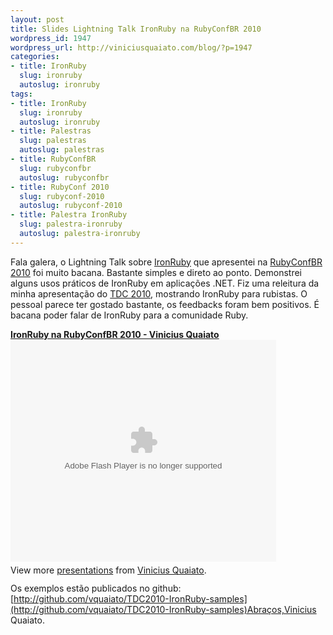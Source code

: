 ```yaml
--- 
layout: post
title: Slides Lightning Talk IronRuby na RubyConfBR 2010
wordpress_id: 1947
wordpress_url: http://viniciusquaiato.com/blog/?p=1947
categories: 
- title: IronRuby
  slug: ironruby
  autoslug: ironruby
tags: 
- title: IronRuby
  slug: ironruby
  autoslug: ironruby
- title: Palestras
  slug: palestras
  autoslug: palestras
- title: RubyConfBR
  slug: rubyconfbr
  autoslug: rubyconfbr
- title: RubyConf 2010
  slug: rubyconf-2010
  autoslug: rubyconf-2010
- title: Palestra IronRuby
  slug: palestra-ironruby
  autoslug: palestra-ironruby
---
```

Fala galera, o Lightning Talk sobre [IronRuby](http://viniciusquaiato.com/blog/category/ironruby/) que apresentei na [RubyConfBR 2010](http://rubyconf.com.br) foi muito bacana. Bastante simples e direto ao ponto. Demonstrei alguns usos práticos de IronRuby em aplicações .NET. Fiz uma releitura da minha apresentação do [TDC 2010](http://viniciusquaiato.com/blog/tdc2010-materiais-palestra-ironruby/), mostrando IronRuby para rubistas. O pessoal parece ter gostado bastante, os feedbacks foram bem positivos. É bacana poder falar de IronRuby para a comunidade Ruby.<div style="width:425px" id="__ss_5588893">**[IronRuby na RubyConfBR 2010 - Vinicius Quaiato](http://www.slideshare.net/viniciusquaiato/ironruby-na-rubyconfbr-2010-vinicius-quaiato "IronRuby na RubyConfBR 2010 - Vinicius Quaiato")**<object id="__sse5588893" width="425" height="355"><param name="movie" value="http://static.slidesharecdn.com/swf/ssplayer2.swf?doc=ironrubynarubyconfbr2010-101027214915-phpapp02&stripped_title=ironruby-na-rubyconfbr-2010-vinicius-quaiato&userName=viniciusquaiato" /><param name="allowFullScreen" value="true" /><param name="allowScriptAccess" value="always" /><embed name="__sse5588893" src="http://static.slidesharecdn.com/swf/ssplayer2.swf?doc=ironrubynarubyconfbr2010-101027214915-phpapp02&stripped_title=ironruby-na-rubyconfbr-2010-vinicius-quaiato&userName=viniciusquaiato" type="application/x-shockwave-flash" allowscriptaccess="always" allowfullscreen="true" width="425" height="355"></embed></object><div style="padding:5px 0 12px">View more [presentations](http://www.slideshare.net/) from [Vinicius Quaiato](http://www.slideshare.net/viniciusquaiato).</div></div>Os exemplos estão publicados no github: [http://github.com/vquaiato/TDC2010-IronRuby-samples](http://github.com/vquaiato/TDC2010-IronRuby-samples)Abraços,Vinicius Quaiato.
